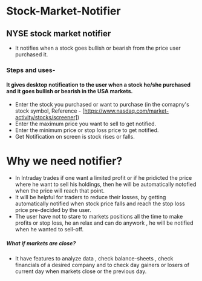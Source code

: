 # Stock-Market-Notifier
## NYSE stock market notifier
- It notifies when a stock goes bullish or bearish from the price user purchased it.
### Steps and uses-
#### **It gives desktop notification to the user when a stock he/she purchased and it goes bullish or bearish in the USA markets.**
- Enter the stock you purchased or want to purchase (in the comapny's stock symbol, Reference - [https://www.nasdaq.com/market-activity/stocks/screener])
- Enter the maximum price you want to sell to get notified.
- Enter the minimum price or stop loss price to get notified.
- Get Notification on screen is stock rises or falls.
# Why we need notifier?
- In Intraday trades if one want a limited profit or if he pridicted the price where he want to sell his holdings, then he will be automatically notofied when the price will reach that point.
- It wlll be helpful for traders to reduce their losses, by getting automatically notified when stock price falls and reach the stop loss price pre-decided by the user.
- The user have not to stare to markets positions all the time to make profits or stop loss, he an relax and can do anywork , he will be notified when he wanted to sell-off.
##### What if markets are close?
- It have features to analyze data , check balance-sheets , check financials of a desired company and to check day gainers or losers of current day when markets close or the previous day.
